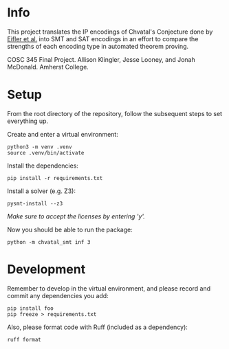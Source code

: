# Info

This project translates the IP encodings of Chvatal's Conjecture done by [Eifler et al.](https://arxiv.org/pdf/1809.01572) into SMT and SAT encodings in an effort to compare the strengths of each encoding type in automated theorem proving.

COSC 345 Final Project. Allison Klingler, Jesse Looney, and Jonah McDonald. Amherst College.

# Setup

From the root directory of the repository, follow the subsequent steps to set everything up.

Create and enter a virtual environment:
```
python3 -m venv .venv
source .venv/bin/activate
```

Install the dependencies:
```
pip install -r requirements.txt
```

Install a solver (e.g. Z3):
```
pysmt-install --z3
```
*Make sure to accept the licenses by entering 'y'.*

Now you should be able to run the package:
```
python -m chvatal_smt inf 3
```

# Development

Remember to develop in the virtual environment, and please record and commit any dependencies you add:
```
pip install foo
pip freeze > requirements.txt
```

Also, please format code with Ruff (included as a dependency):
```
ruff format
```

